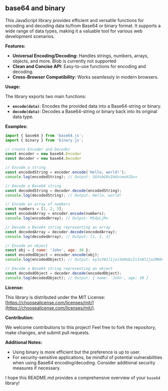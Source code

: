 ## **base64 and binary**

This JavaScript library provides efficient and versatile functions for encoding and decoding data to/from Base64 or binary format. It supports a wide range of data types, making it a valuable tool for various web development scenarios.

**Features:**

- **Universal Encoding/Decoding:** Handles strings, numbers, arrays, objects, and more. Blob is currently not supported
- **Clean and Concise API:** Easy-to-use functions for encoding and decoding.
- **Cross-Browser Compatibility:** Works seamlessly in modern browsers.

**Usage:**

The library exports two main functions:

- **`encode(data)`**: Encodes the provided data into a Base64-string or binary.
- **`decode(data)`**: Decodes a Base64-string or binary back into its original data type.

**Examples:**

```javascript
import { base64 } from 'base64.js';
import { binary } from 'binary.js';

// create Encoder and Decoder
const encoder = new base64.Encoder
const decoder = new base64.Decoder

// Encode a string
const encodedString = encoder.encode('Hello, world!');
console.log(encodedString); // Output: SGVsbG8sIHdvcmxkIQ==

// Decode a Base64 string
const decodedString = decoder.decode(encodedString);
console.log(decodedString); // Output: Hello, world!

// Encode an array of numbers
const numbers = [1, 2, 3];
const encodedArray = encoder.encode(numbers);
console.log(encodedArray); // Output: MS4yLjM=

// Decode a Base64 string representing an array
const decodedArray = decoder.decode(encodedArray);
console.log(decodedArray); // Output: [1, 2, 3]

// Encode an object
const obj = { name: 'John', age: 30 };
const encodedObject = encoder.encode(obj);
console.log(encodedObject); // Output: eyJuYW1lIjoiSm9obiIsInNlIjozMH0=

// Decode a Base64 string representing an object
const decodedObject = decoder.decode(encodedObject);
console.log(decodedObject); // Output: { name: 'John', age: 30 }
```

**License:**

This library is distributed under the MIT License: [https://choosealicense.com/licenses/mit/](https://choosealicense.com/licenses/mit/).

**Contribution:**

We welcome contributions to this project! Feel free to fork the repository, make changes, and submit pull requests.

**Additional Notes:**

- Using binary is more efficient but the preference is up to user.
- For security-sensitive applications, be mindful of potential vulnerabilities when using Base64 encoding/decoding. Consider additional security measures if necessary.

I hope this README.md provides a comprehensive overview of your `base64` library!